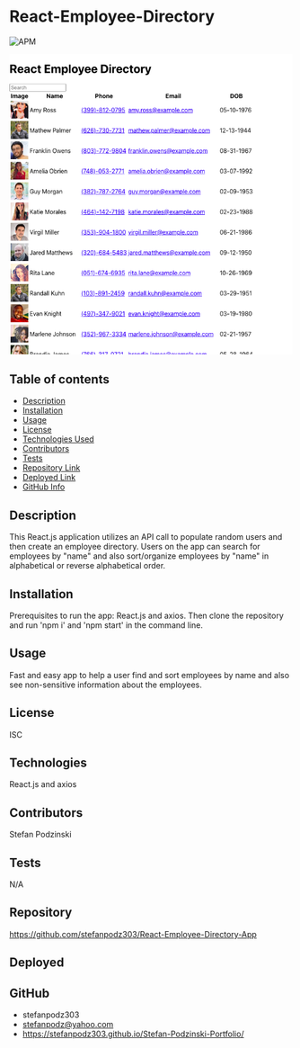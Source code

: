 # React-Employee-Directory

![APM](https://img.shields.io/badge/license-ISC-blue)

![screenshot of webpage](assets/react-emp-directory-screenshot.png)

## Table of contents
- [Description](#Description)
- [Installation](#Installation)
- [Usage](#Usage)
- [License](#License)
- [Technologies Used](#Technologies)
- [Contributors](#Contributors)
- [Tests](#Tests)
- [Repository Link](#Repository)
- [Deployed Link](#Deployed)
- [GitHub Info](#GitHub) 

## Description 
This React.js application utilizes an API call to populate random users and then create an employee directory. Users on the app can search for employees by "name" and also sort/organize employees by "name" in alphabetical or reverse alphabetical order.  

## Installation
Prerequisites to run the app: React.js and axios. Then clone the repository and run 'npm i' and 'npm start' in the command line.

## Usage
Fast and easy app to help a user find and sort employees by name and also see non-sensitive information about the employees.  

## License
ISC

## Technologies
React.js and axios

## Contributors
Stefan Podzinski 

## Tests
N/A

## Repository
https://github.com/stefanpodz303/React-Employee-Directory-App

## Deployed


## GitHub
- stefanpodz303
- stefanpodz@yahoo.com
- https://stefanpodz303.github.io/Stefan-Podzinski-Portfolio/